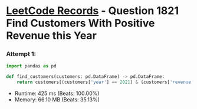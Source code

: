 # [LeetCode Records](../../README.md) - Question 1821 Find Customers With Positive Revenue this Year

### Attempt 1: 
```py
import pandas as pd

def find_customers(customers: pd.DataFrame) -> pd.DataFrame:
    return customers[(customers['year'] == 2021) & (customers['revenue'] > 0)][['customer_id']]
```
- Runtime: 425 ms (Beats: 100.00%)
- Memory: 66.10 MB (Beats: 35.13%)

<br>
